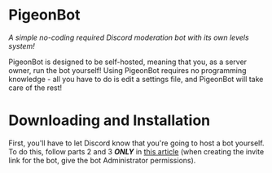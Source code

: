 # PigeonBot

*A simple no-coding required Discord moderation bot with its own levels system!*

PigeonBot is designed to be self-hosted, meaning that you, as a server owner, run the bot yourself! Using PigeonBot requires no programming knowledge - all you have to do is edit a settings file, and PigeonBot will take care of the rest!

# Downloading and Installation

First, you'll have to let Discord know that you're going to host a bot yourself. To do this, follow parts 2 and 3 ***ONLY*** in [this article](https://www.wikihow.com/Create-a-Bot-in-Discord) (when creating the invite link for the bot, give the bot Administrator permissions).

